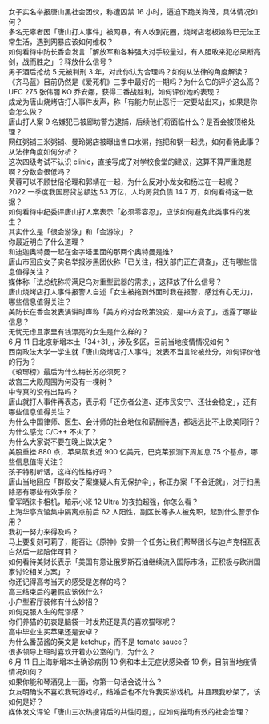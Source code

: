 女子实名举报唐山黑社会团伙，称遭囚禁 16 小时，逼迫下跪关狗笼，具体情况如何？  
多名无辜者因「唐山打人事件」被网暴，有人收到花圈，烧烤店老板娘称已无法正常生活，遇到网暴应该如何维权？  
如何看待中防长香会发言「解放军和各种强大对手较量过，有人胆敢来犯必果断亮剑，战而胜之」？释放什么信号？  
男子酒后抢劫 5 元被判刑 3 年，对此你认为合理吗？如何从法律的角度解读？  
《齐马蓝》目前仍然是《爱死机》三季中最好的一期吗？为什么它的评价这么高？  
UFC 275 张伟丽 KO 乔安娜，获得二番战胜利，如何评价她的表现？  
成龙为唐山烧烤店打人事件发声，称「有能力制止恶行一定要站出来」，如果是你会怎么做？  
唐山打人案 9 名嫌犯已被廊坊警方逮捕，后续他们将面临什么？是否会被顶格处理？  
网红粥铺三米粥铺、曼玲粥店被曝出售口水粥，拖把和锅一起洗，如何看待此事？从法律角度如何分析？  
这次四级考试不认识 clinic，直接写成了对学校食堂的建议，这算不算严重跑题啊？分数会很低吗？  
黄蓉可以不顾世俗伦理和郭靖在一起，为什么反对小龙女和杨过在一起呢？  
2022 一季度我国房贷总额达 53 万亿，人均房贷负债 14.7 万，如何看待这一数据？  
如何看待中纪委评唐山打人案表示「必须零容忍」，应该如何避免此类事件的发生？  
其实什么是「很会游泳」和「会游泳」？  
你最近明白了什么道理？  
和迪迦奥特曼一起在金字塔里面的那两个奥特曼是谁?  
唐山市回应女子实名举报涉黑团伙称「已关注，相关部门正在调查」，还有哪些信息值得关注？  
媒体称「法总统称将满足乌对重型武器的需求」，这释放了什么信号？  
唐山烧烤店打人事件报警人自述「女生被拖到外面时我在报警，感觉有心无力」，哪些信息值得关注？  
美防长在香会发表演讲时声称「美方的对台政策没变，是中方变了」，透露了哪些信息？  
无忧无虑且家里有钱漂亮的女生是什么样的？  
6 月 11 日北京新增本土「34+31」，涉及多区，目前当地疫情情况如何？  
西南政法大学一学生就「唐山烧烤店打人事件」发表不当言论被处分，如何评价他的行为？  
《琅琊榜》最后为什么梅长苏必须死？  
故宫三大殿周围为何没有一棵树？  
中专真的没有出路吗？  
唐山就打人事件再表态，表示将「还伤者公道、还市民安宁、还社会稳定」，还有哪些信息值得关注？  
为什么中国律师、医生、会计师的社会地位和薪酬待遇，都远远比不上欧美同行？  
为什么感觉 C/C++ 不火了？  
为什么大家说不要在晚上做决定？  
美股重挫 880 点，苹果蒸发近 900 亿美元，巴克莱预测下周加息 75 个基点，哪些信息值得关注？  
孩子特别听话，这样的性格好吗？  
唐山当地回应「群殴女子案嫌疑人有无保护伞」，称正办案「不会迁就」，对于扫黑除恶有哪些有效手段？  
雷军晒徕卡相机，暗示小米  12 Ultra  的夜拍超强，你怎么看？  
上海华亭宾馆集中隔离点前后 62 人阳性，副区长等多人被免职，起到什么警示作用？  
我初一努力来得及吗？  
马上要复刻可莉了，能否让《原神》安排一个任务让我们帮琴团长与迪卢克相互表白然后一起陪伴可莉？  
如何看待美财长表示「美国有意让俄罗斯石油继续流入国际市场，正积极与欧洲国家讨论相关方案」？  
你还记得高考当天的感受是怎样的吗？  
高三结束后的暑假应该做什么?  
小户型客厅装修有什么妙招？  
如何克服人生的荒谬感？  
你们养猫的初衷是脑袋一时发热还是真的喜欢猫咪呢？  
高中毕业生买苹果还是安卓？  
为什么番茄酱的英文是 ketchup，而不是 tomato sauce？  
很多领导上班时喜欢开着办公室的门，为什么？  
6 月 11 日上海新增本土确诊病例 10 例和本土无症状感染者 19 例，目前当地疫情情况如何？  
如果你能和琴酒见上一面，你第一句话会说什么？  
女友明确说不喜欢我玩游戏机，结婚后也不允许我买游戏机，并且跟我吵架了，该如何是好？  
媒体发文评论「唐山三次热搜背后的共性问题」，应如何推动有效的社会治理？  
